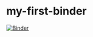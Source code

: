 # my-first-binder

[![Binder](https://mybinder.org/badge_logo.svg)](https://mybinder.org/v2/gh/npedrazzini/my-first-binder/HEAD)
